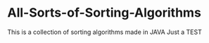 # All-Sorts-of-Sorting-Algorithms
This is a collection of sorting algorithms made in JAVA
Just a TEST

